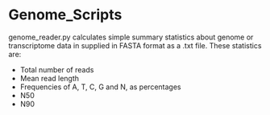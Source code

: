 # Genome_Scripts

genome_reader.py calculates simple summary statistics about genome or transcriptome data in supplied in FASTA format as a .txt file. 
These statistics are:
- Total number of reads
- Mean read length
- Frequencies of A, T, C, G and N, as percentages
- N50
- N90
